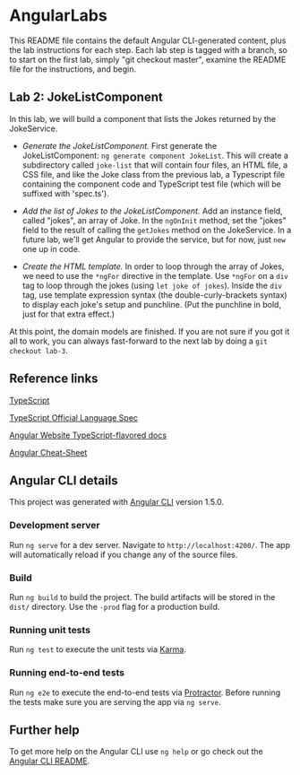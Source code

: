# AngularLabs

This README file contains the default Angular CLI-generated content, plus the lab instructions for each step. Each lab step is tagged with a branch, so to start on the first lab, simply "git checkout master", examine the README file for the instructions, and begin.

## Lab 2: JokeListComponent

In this lab, we will build a component that lists the Jokes returned by the JokeService.

* *Generate the JokeListComponent.* First generate the JokeListComponent: `ng generate component JokeList`. This will create a subdirectory called `joke-list` that will contain four files, an HTML file, a CSS file, and like the Joke class from the previous lab, a Typescript file containing the component code and TypeScript test file (which will be suffixed with 'spec.ts').

* *Add the list of Jokes to the JokeListComponent.* Add an instance field, called "jokes", an array of Joke. In the `ngOnInit` method, set the "jokes" field to the result of calling the `getJokes` method on the JokeService. In a future lab, we'll get Angular to provide the service, but for now, just `new` one up in code.

* *Create the HTML template.* In order to loop through the array of Jokes, we need to use the `*ngFor` directive in the template. Use `*ngFor` on a `div` tag to loop through the jokes (using `let joke of jokes`). Inside the `div` tag, use template expression syntax (the double-curly-brackets syntax) to display each joke's setup and punchline. (Put the punchline in bold, just for that extra effect.)

At this point, the domain models are finished. If you are not sure if you got it all to work, you can always fast-forward to the next lab by doing a `git checkout lab-3`.

## Reference links

[TypeScript](https://github.com/Microsoft/TypeScript)

[TypeScript Official Language Spec](https://github.com/Microsoft/TypeScript/tree/2.1/doc)

[Angular Website TypeScript-flavored docs](https://angular.io/docs/ts/latest/)

[Angular Cheat-Sheet](https://angular.io/docs/ts/latest/guide/cheatsheet.html)

## Angular CLI details

This project was generated with [Angular CLI](https://github.com/angular/angular-cli) version 1.5.0.

### Development server
Run `ng serve` for a dev server. Navigate to `http://localhost:4200/`. The app will automatically reload if you change any of the source files.

### Build

Run `ng build` to build the project. The build artifacts will be stored in the `dist/` directory. Use the `-prod` flag for a production build.

### Running unit tests

Run `ng test` to execute the unit tests via [Karma](https://karma-runner.github.io).

### Running end-to-end tests

Run `ng e2e` to execute the end-to-end tests via [Protractor](http://www.protractortest.org/).
Before running the tests make sure you are serving the app via `ng serve`.

## Further help

To get more help on the Angular CLI use `ng help` or go check out the [Angular CLI README](https://github.com/angular/angular-cli/blob/master/README.md).
